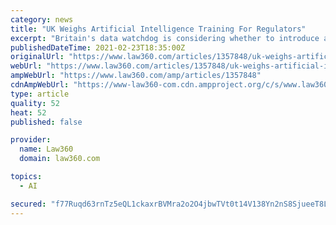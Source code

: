 ```yaml
---
category: news
title: "UK Weighs Artificial Intelligence Training For Regulators"
excerpt: "Britain's data watchdog is considering whether to introduce a training course to help regulators learn about the uses and perils of artificial intelligence as the technology becomes more prevalent in the finance sector."
publishedDateTime: 2021-02-23T18:35:00Z
originalUrl: "https://www.law360.com/articles/1357848/uk-weighs-artificial-intelligence-training-for-regulators"
webUrl: "https://www.law360.com/articles/1357848/uk-weighs-artificial-intelligence-training-for-regulators"
ampWebUrl: "https://www.law360.com/amp/articles/1357848"
cdnAmpWebUrl: "https://www-law360-com.cdn.ampproject.org/c/s/www.law360.com/amp/articles/1357848"
type: article
quality: 52
heat: 52
published: false

provider:
  name: Law360
  domain: law360.com

topics:
  - AI

secured: "f77Ruqd63rnTz5eQL1ckaxrBVMra2o2O4jbwTVt0t14V138Yn2nS8SjueeT8LMxniCPHxDHKeKyfZfxOGdIWHM6WKvAPkrGyJwAhTucsHIkpkhDPe3tAv9+OgudiabLzbcxAMb93UW0SXdI4PVslOBhotU6vGh4ilN2KJDpWkwGPxgb5arRbwnMrg4/Zzd0ye+w7rpGEU7/IR7EfMzkXnbx8/iIYp7A0dc7MKkfIyWlfctqWVu1pEGDXd7LCBZFhJ7eHPy8anwstf46nycx82W7568jADn9+Y6lWQuOOxIMnEPE5/BdNILq0xT1W+8EOveV6uZB9seRAtJb/p/KD6H5FObwFIP2skRrboWNj/Ko=;vhqJPq24qbT4+I3wb8eggg=="
---
```


